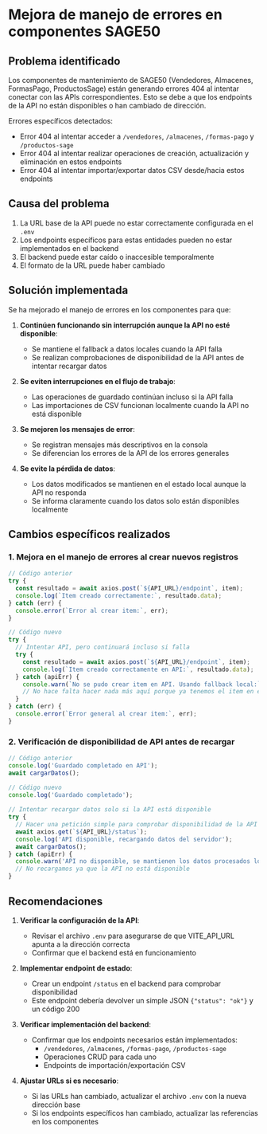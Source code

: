 # Mejora de manejo de errores en componentes SAGE50

## Problema identificado

Los componentes de mantenimiento de SAGE50 (Vendedores, Almacenes, FormasPago, ProductosSage) están generando errores 404 al intentar conectar con las APIs correspondientes. Esto se debe a que los endpoints de la API no están disponibles o han cambiado de dirección.

Errores específicos detectados:
- Error 404 al intentar acceder a `/vendedores`, `/almacenes`, `/formas-pago` y `/productos-sage`
- Error 404 al intentar realizar operaciones de creación, actualización y eliminación en estos endpoints
- Error 404 al intentar importar/exportar datos CSV desde/hacia estos endpoints

## Causa del problema

1. La URL base de la API puede no estar correctamente configurada en el `.env`
2. Los endpoints específicos para estas entidades pueden no estar implementados en el backend
3. El backend puede estar caído o inaccesible temporalmente
4. El formato de la URL puede haber cambiado

## Solución implementada

Se ha mejorado el manejo de errores en los componentes para que:

1. **Continúen funcionando sin interrupción aunque la API no esté disponible**:
   - Se mantiene el fallback a datos locales cuando la API falla
   - Se realizan comprobaciones de disponibilidad de la API antes de intentar recargar datos

2. **Se eviten interrupciones en el flujo de trabajo**:
   - Las operaciones de guardado continúan incluso si la API falla
   - Las importaciones de CSV funcionan localmente cuando la API no está disponible

3. **Se mejoren los mensajes de error**:
   - Se registran mensajes más descriptivos en la consola
   - Se diferencian los errores de la API de los errores generales

4. **Se evite la pérdida de datos**:
   - Los datos modificados se mantienen en el estado local aunque la API no responda
   - Se informa claramente cuando los datos solo están disponibles localmente

## Cambios específicos realizados

### 1. Mejora en el manejo de errores al crear nuevos registros

```javascript
// Código anterior
try {
  const resultado = await axios.post(`${API_URL}/endpoint`, item);
  console.log(`Item creado correctamente:`, resultado.data);
} catch (err) {
  console.error(`Error al crear item:`, err);
}

// Código nuevo
try {
  // Intentar API, pero continuará incluso si falla
  try {
    const resultado = await axios.post(`${API_URL}/endpoint`, item);
    console.log(`Item creado correctamente en API:`, resultado.data);
  } catch (apiErr) {
    console.warn(`No se pudo crear item en API. Usando fallback local:`, apiErr);
    // No hace falta hacer nada más aquí porque ya tenemos el item en el estado local
  }
} catch (err) {
  console.error(`Error general al crear item:`, err);
}
```

### 2. Verificación de disponibilidad de API antes de recargar

```javascript
// Código anterior
console.log('Guardado completado en API');
await cargarDatos();

// Código nuevo
console.log('Guardado completado');
                  
// Intentar recargar datos solo si la API está disponible
try {
  // Hacer una petición simple para comprobar disponibilidad de la API
  await axios.get(`${API_URL}/status`);
  console.log('API disponible, recargando datos del servidor');
  await cargarDatos();
} catch (apiErr) {
  console.warn('API no disponible, se mantienen los datos procesados localmente:', apiErr);
  // No recargamos ya que la API no está disponible
}
```

## Recomendaciones

1. **Verificar la configuración de la API**:
   - Revisar el archivo `.env` para asegurarse de que VITE_API_URL apunta a la dirección correcta
   - Confirmar que el backend está en funcionamiento

2. **Implementar endpoint de estado**:
   - Crear un endpoint `/status` en el backend para comprobar disponibilidad
   - Este endpoint debería devolver un simple JSON `{"status": "ok"}` y un código 200

3. **Verificar implementación del backend**:
   - Confirmar que los endpoints necesarios están implementados:
     - `/vendedores`, `/almacenes`, `/formas-pago`, `/productos-sage`
     - Operaciones CRUD para cada uno
     - Endpoints de importación/exportación CSV

4. **Ajustar URLs si es necesario**:
   - Si las URLs han cambiado, actualizar el archivo `.env` con la nueva dirección base
   - Si los endpoints específicos han cambiado, actualizar las referencias en los componentes
